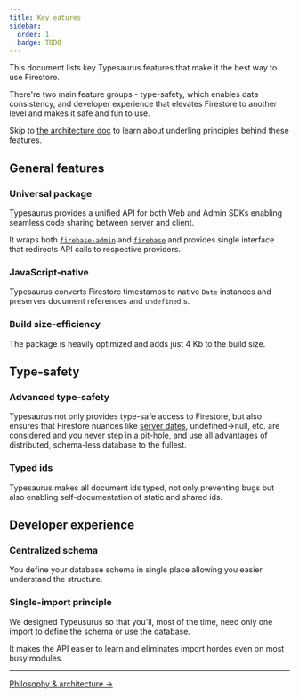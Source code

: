 ```yaml
---
title: Key eatures
sidebar:
  order: 1
  badge: TODO
---
```


This document lists key Typesaurus features that make it the best way to use Firestore.

There're two main feature groups - type-safety, which enables data consistency, and developer experience that elevates Firestore to another level and makes it safe and fun to use.

Skip to [the architecture doc](/about/architecture/) to learn about underling principles behind these features.

## General features

### Universal package

Typesaurus provides a unified API for both Web and Admin SDKs enabling seamless code sharing between server and client.

It wraps both [`firebase-admin`] and [`firebase`] and provides single interface that redirects API calls to respective providers.

### JavaScript-native

Typesaurus converts Firestore timestamps to native `Date` instances and preserves document references and `undefined`'s.

### Build size-efficiency

The package is heavily optimized and adds just 4 Kb to the build size.

## Type-safety

### Advanced type-safety

Typesaurus not only provides type-safe access to Firestore, but also ensures that Firestore nuances like [server dates](/docs/advanced/serverdates), undefined→null, etc. are considered and you never step in a pit-hole, and use all advantages of distributed, schema-less database to the fullest.

### Typed ids

Typesaurus makes all document ids typed, not only preventing bugs but also enabling self-documentation of static and shared ids.

## Developer experience

### Centralized schema

You define your database schema in single place allowing you easier understand the structure.

### Single-import principle

We designed Typeusurus so that you'll, most of the time, need only one import to define the schema or use the database.

It makes the API easier to learn and eliminates import hordes even on most busy modules.

---

[Philosophy & architecture →](/docs/intro/architecture)

[`firebase-admin`]: https://github.com/firebase/firebase-admin-node
[`firebase`]: https://github.com/firebase/firebase-js-sdk
